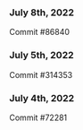 ### July 8th, 2022

Commit #86840

### July 5th, 2022

Commit #314353


### July 4th, 2022

Commit #72281
